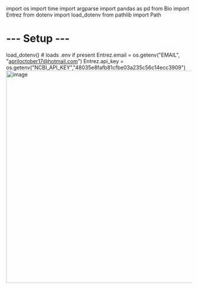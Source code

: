 import os
import time
import argparse
import pandas as pd
from Bio import Entrez
from dotenv import load_dotenv
from pathlib import Path

# --- Setup ---
load_dotenv()  # loads .env if present
Entrez.email = os.getenv("EMAIL", "apriloctober17@hotmail.com")
Entrez.api_key = os.getenv("NCBI_API_KEY","48035e8fafb81cfbe03a235c56c14ecc3909")
<img width="1406" height="576" alt="image" src="https://github.com/user-attachments/assets/d10ad18a-7812-47ce-bfca-4bb38a16ad90" />
